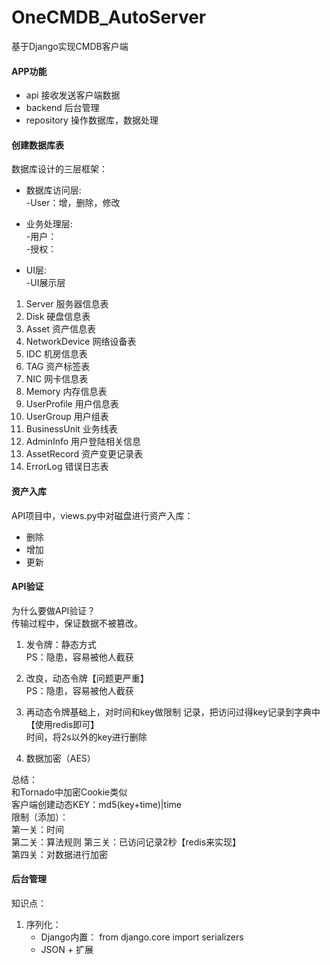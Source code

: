 # OneCMDB_AutoServer
基于Django实现CMDB客户端

#### APP功能
* api 接收发送客户端数据
* backend 后台管理
* repository 操作数据库，数据处理

#### 创建数据库表

数据库设计的三层框架：  
* 数据库访问层:   
-User：增，删除，修改  

* 业务处理层:  
	-用户：  
	-授权：   
	 
* UI层:  
	-UI展示层  


1. Server 		    服务器信息表
2. Disk		        硬盘信息表
3. Asset		    资产信息表
4. NetworkDevice	网络设备表
5. IDC		        机房信息表
6. TAG		        资产标签表
7. NIC		        网卡信息表
8. Memory		    内存信息表
9. UserProfile	    用户信息表
10. UserGroup	    用户组表
11. BusinessUnit	业务线表
12. AdminInfo	    用户登陆相关信息
13. AssetRecord	    资产变更记录表
14. ErrorLog	    错误日志表


#### 资产入库

API项目中，views.py中对磁盘进行资产入库：
* 删除
* 增加
* 更新

#### API验证

为什么要做API验证？  
传输过程中，保证数据不被篡改。  

1. 发令牌：静态方式  
PS：隐患，容易被他人截获  

2. 改良，动态令牌【问题更严重】  
PS：隐患，容易被他人截获

3. 再动态令牌基础上，对时间和key做限制
记录，把访问过得key记录到字典中【使用redis即可】  
时间，将2s以外的key进行删除  

4. 数据加密（AES）  

总结：  
和Tornado中加密Cookie类似  
客户端创建动态KEY：md5(key+time)|time  
限制（添加）：  
第一关：时间  
第二关：算法规则
第三关：已访问记录2秒【redis来实现】  
第四关：对数据进行加密  

#### 后台管理

知识点：  
1. 序列化：
    * Django内置： from django.core import serializers  
    * JSON + 扩展



